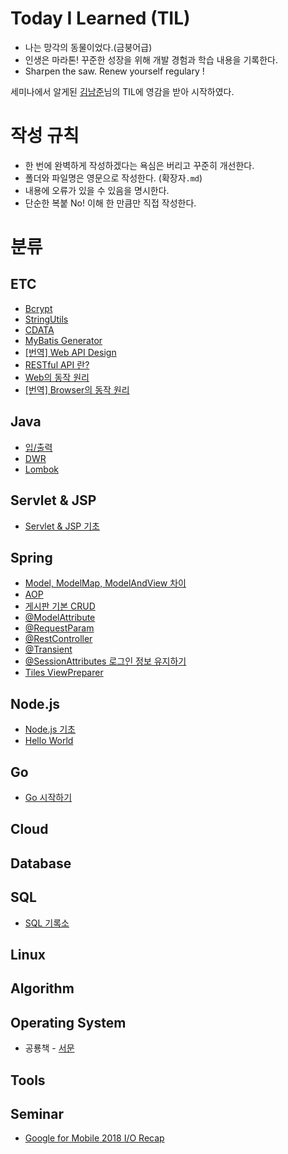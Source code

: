 # Today I Learned (TIL)
* 나는 망각의 동물이었다.(금붕어급)
* 인생은 마라톤! 꾸준한 성장을 위해 개발 경험과 학습 내용을 기록한다.
* Sharpen the saw. Renew yourself regulary !

세미나에서 알게된 [김남준](https://github.com/namjunemy)님의 TIL에 영감을 받아 시작하였다.
# 작성 규칙
* 한 번에 완벽하게 작성하겠다는 욕심은 버리고 꾸준히 개선한다.
* 폴더와 파일명은 영문으로 작성한다. (확장자`.md`)
* 내용에 오류가 있을 수 있음을 명시한다.
* 단순한 복붙 No! 이해 한 만큼만 직접 작성한다.

# 분류
## ETC
* [Bcrypt](https://github.com/Integerous/TIL/blob/master/ETC/Bcrypt.md)
* [StringUtils](https://github.com/Integerous/TIL/blob/master/ETC/StringUtils.md)
* [CDATA](https://github.com/Integerous/TIL/blob/master/ETC/CDATA.md)
* [MyBatis Generator](https://github.com/Integerous/TIL/blob/master/ETC/MyBatisGenerator.md)
* [[번역] Web API Design]()
* [RESTful API 란?](https://github.com/Integerous/TIL/blob/master/ETC/RESTful%20API.md)
* [Web의 동작 원리](https://github.com/Integerous/TIL/blob/master/ETC/HowTheWebWorks.md)
* [[번역] Browser의 동작 원리](https://github.com/Integerous/TIL/blob/master/ETC/HowBrowsersWork.md)
## Java
* [입/출력](https://github.com/Integerous/TIL/blob/master/Java/IO.md)
* [DWR](https://github.com/Integerous/TIL/blob/master/Java/DWR.md)
* [Lombok](https://github.com/Integerous/TIL/blob/master/Java/Lombok.md)
## Servlet & JSP
* [Servlet & JSP 기초](https://github.com/Integerous/TIL/blob/master/Servlet_JSP/Servlet&JSP.md)
## Spring
* [Model, ModelMap, ModelAndView 차이](https://github.com/Integerous/TIL/blob/master/Spring/Model_ModelMap_ModelAndView.md)
* [AOP](https://github.com/Integerous/TIL/blob/master/Spring/AOP.md)
* [게시판 기본 CRUD](https://github.com/Integerous/TIL/tree/master/Spring/CRUD)
* [@ModelAttribute](https://github.com/Integerous/TIL/blob/master/Spring/%40ModelAttribute.md)
* [@RequestParam](https://github.com/Integerous/TIL/blob/master/Spring/%40RequestParam.md)
* [@RestController](https://github.com/Integerous/TIL/blob/master/Spring/%40RestController.md)
* [@Transient](https://github.com/Integerous/TIL/blob/master/Spring/%40Transient.md)
* [@SessionAttributes 로그인 정보 유지하기](https://github.com/Integerous/TIL/blob/master/Spring/%40SessionAttributes.md)
* [Tiles ViewPreparer](https://github.com/Integerous/TIL/blob/master/Spring/TilesPreparer.md)
## Node.js
* [Node.js 기초](https://github.com/Integerous/TIL/tree/master/Node.js)
* [Hello World](https://github.com/Integerous/TIL/blob/master/Node.js/HelloWorld.md)
## Go
* [Go 시작하기](https://github.com/Integerous/TIL/tree/master/Go)
## Cloud
## Database
## SQL
* [SQL 기록소](https://github.com/Integerous/TIL/blob/master/SQL/README.md)
## Linux
## Algorithm
## Operating System
* 공룡책 - [서문](https://github.com/Integerous/TIL/blob/master/OS/OperatingSystemConcepts/Preface.md)
## Tools
## Seminar
* [Google for Mobile 2018 I/O Recap](https://github.com/Integerous/TIL/blob/master/Seminar/Google_Mobile_IO_2018.md)

